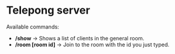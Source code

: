 # Telepong server

Available commands:
* **/show** -> Shows a list of clients in the general room.
* **/room [room id]** -> Join to the room with the id you just typed.
